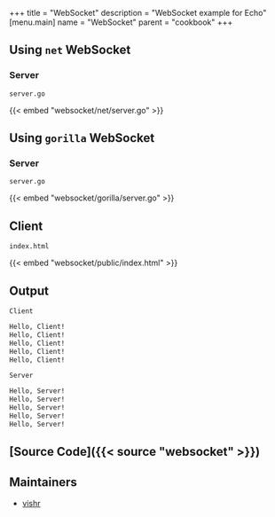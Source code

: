 +++
title = "WebSocket"
description = "WebSocket example for Echo"
[menu.main]
  name = "WebSocket"
  parent = "cookbook"
+++

## Using `net` WebSocket

### Server

`server.go`

{{< embed "websocket/net/server.go" >}}

## Using `gorilla` WebSocket

### Server

`server.go`

{{< embed "websocket/gorilla/server.go" >}}

## Client

`index.html`

{{< embed "websocket/public/index.html" >}}

## Output

`Client`

```sh
Hello, Client!
Hello, Client!
Hello, Client!
Hello, Client!
Hello, Client!
```

`Server`

```sh
Hello, Server!
Hello, Server!
Hello, Server!
Hello, Server!
Hello, Server!
```

## [Source Code]({{< source "websocket" >}})

## Maintainers

- [vishr](https://github.com/vishr)
